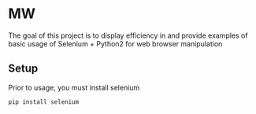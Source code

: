 # MW
The goal of this project is to display efficiency in and provide examples of basic usage of Selenium + Python2 for web browser manipulation 

## Setup

Prior to usage, you must install selenium 

`pip install selenium`

